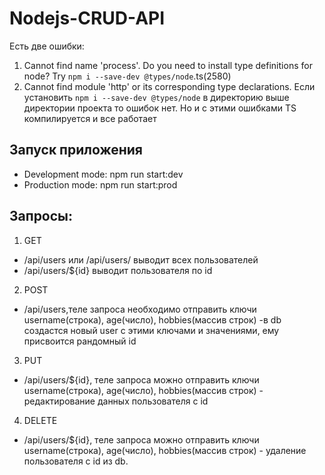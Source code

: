 # Nodejs-CRUD-API
Есть две ошибки:
1. Cannot find name 'process'. Do you need to install type definitions for node? Try `npm i --save-dev @types/node`.ts(2580)
2. Cannot find module 'http' or its corresponding type declarations.
Если установить  `npm i --save-dev @types/node` в директорию выше директории проекта то ошибок нет. Но и с этими ошибками TS компилируется и все работает
## Запуск приложения
- Development mode: npm run start:dev 
- Production mode: npm run start:prod 

## Запросы:
1. GET 
- /api/users или /api/users/ выводит всех пользователей
- /api/users/${id} выводит пользователя по id

2. POST
- /api/users,теле запроса необходимо отправить ключи username(строка), age(число), hobbies(массив строк) -в db создастся новый user c этими  ключами и значениями, ему присвоится рандомный id  

3. PUT
- /api/users/${id}, теле запроса можно отправить ключи username(строка), age(число), hobbies(массив строк) - редактирование данных пользователя с id

4. DELETE
- /api/users/${id}, теле запроса можно отправить ключи username(строка), age(число), hobbies(массив строк) - удаление пользователя с id из db.
